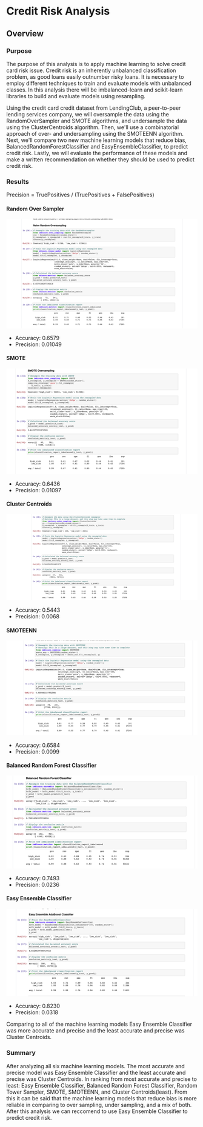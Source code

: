 # Credit Risk Analysis

## Overview

### Purpose
The purpose of this analysis is to apply machine learning to solve credit card risk issue. Credit risk is an inherently unbalanced classification problem, as good loans easily outnumber risky loans. It is necessary to employ different techniques to train and evaluate models with unbalanced classes. In this analysis there will be imbalanced-learn and scikit-learn libraries to build and evaluate models using resampling.

Using the credit card credit dataset from LendingClub, a peer-to-peer lending services company, we will oversample the data using the RandomOverSampler and SMOTE algorithms, and undersample the data using the ClusterCentroids algorithm. Then, we'll use a combinatorial approach of over- and undersampling using the SMOTEENN algorithm. Next, we'll compare two new machine learning models that reduce bias, BalancedRandomForestClassifier and EasyEnsembleClassifier, to predict credit risk. Lastly, we will evaluate the performance of these models and make a written recommendation on whether they should be used to predict credit risk.

### Results

Precision = TruePositives / (TruePositives + FalsePositives)
#### Random Over Sampler
![ros](resources/RandomOverSampler.png)

- Accuracy: 0.6579
- Precision: 0.01049

#### SMOTE
![smote](resources/SMOTE.png)

- Accuracy: 0.6436
- Precision: 0.01097

#### Cluster Centroids
![clustercentroids](resources/clustercentroids.png)

- Accuracy: 0.5443
- Precision: 0.0068

#### SMOTEENN
![smoteenn](resources/smoteenn.png)

- Accuracy: 0.6584
- Precision: 0.0099

#### Balanced Random Forest Classifier
![brfc](resources/brfc.png)

- Accuracy: 0.7493
- Precision: 0.0236

#### Easy Ensemble Classifier
![eec](resources/eec.png)

- Accuracy: 0.8230
- Precision: 0.0318

Comparing to all of the machine learning models Easy Ensemble Classifier was more accurate and precise and the least accurate and precise was Cluster Centroids.

### Summary

After analyzing all six machine learning models. The most accurate and precise model was Easy Ensemble Classifier and the least accurate and precise was Cluster Centroids. In ranking from most accurate and precise to least: Easy Ensemble Classifier, Balanced Random Forest Classifier, Random Tower Sampler, SMOTE, SMOTEENN, and Cluster Centroids(least). From this it can be said that the machine learning models that reduce bias is more reliable in comparing to over sampling, under sampling, and a mix of both. After this analysis we can reccomend to use Easy Ensemble Classifier to predict credit risk. 


